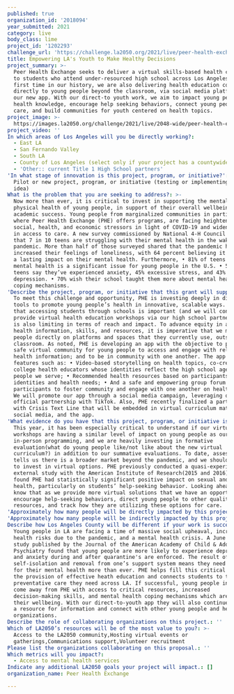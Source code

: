 ```yaml
---
published: true
organization_id: '2018094'
year_submitted: 2021
category: live
body_class: lime
project_id: '1202293'
challenge_url: 'https://challenge.la2050.org/2021/live/peer-health-exchange/'
title: Empowering LA's Youth to Make Healthy Decisions
project_summary: >-
  Peer Health Exchange seeks to deliver a virtual skills-based health curriculum
  to students who attend under-resourced high school across Los Angeles. For the
  first time in our history, we are also delivering health education content
  directly to young people beyond the classroom, via social media platforms and
  our new app. With our direct-to youth work, we aim to impact young people’s
  health knowledge, encourage help seeking behaviors, connect young people to
  care, and build communities for youth centered on health topics.
project_image: >-
  https://images.la2050.org/challenge/2021/live/2048-wide/peer-health-exchange.jpg
project_video: ''
In which areas of Los Angeles will you be directly working?:
  - East LA
  - San Fernando Valley
  - South LA
  - County of Los Angeles (select only if your project has a countywide benefit)
  - 'Other:: current Title 1 High School partners'
'In what stage of innovation is this project, program, or initiative?': >-
  Pilot or new project, program, or initiative (testing or implementing a new
  idea)
What is the problem that you are seeking to address?: >-
  Now more than ever, it is critical to invest in supporting the mental and
  physical health of young people, in support of their overall wellbeing and
  academic success. Young people from marginalized communities in particular,
  where Peer Health Exchange (PHE) offers programs, are facing heightened
  social, health, and economic stressors in light of COVID-19 and widened gaps
  in access to care. A new survey commissioned by National 4-H Council found
  that 7 in 10 teens are struggling with their mental health in the wake of the
  pandemic. More than half of those surveyed shared that the pandemic has
  increased their feelings of loneliness, with 64 percent believing it will have
  a lasting impact on their mental health. Furthermore, • 81% of teens say
  mental health is a significant issue for young people in the U.S. • 55% of
  teens say they’ve experienced anxiety, 45% excessive stress, and 43%
  depression. • 70% wish their school taught them more about mental health and
  coping mechanisms.
'Describe the project, program, or initiative that this grant will support to address the problem identified.': >-
  To meet this challenge and opportunity, PHE is investing deeply in digital
  tools to promote young people’s health in innovative, scalable ways. We know
  that accessing students through schools is important (and we will continue to
  provide virtual health education workshops via our high school partners), but
  is also limiting in terms of reach and impact. To advance equity in access to
  health information, skills, and resources, it is imperative that we meet young
  people directly on platforms and spaces that they currently use, outside the
  classroom. As noted, PHE is developing an app with the objective to provide a
  safe virtual community for young people to access and engage with reliable
  health information; and to be in community with one another. The app includes
  features such as: • Video-based storytelling on health topics, co-created by
  college health educators whose identities reflect the high school aged young
  people we serve; • Recommended health resources based on participants’
  identities and health needs; • And a safe and empowering group forum for
  participants to foster community and engage with one another on health topics.
  We will promote our app through a social media campaign, leveraging our
  official partnership with TikTok. Also, PHE recently finalized a partnership
  with Crisis Text Line that will be embedded in virtual curriculum materials,
  social media, and the app.
'What evidence do you have that this project, program, or initiative is or will be successful, and how will you define and measure success?': >-
  This year, it has been especially critical to understand if our virtual health
  workshops are having a similar level of impact on young people as our
  in-person programming, and we are heavily investing in formative
  evaluation(what do young people like/not like about the new virtual
  curriculum?) in addition to our summative evaluations. To date, assessment
  tells us there is a broader market beyond the pandemic, and we should continue
  to invest in virtual options. PHE previously conducted a quasi-experimental
  external study with the American Institute of Research(2015 and 2016). We
  found PHE had statistically significant positive impact on sexual and mental
  health, particularly on students’ help-seeking behavior. Looking ahead, we
  know that as we provide more virtual solutions that we have an opportunity to
  encourage help-seeking behaviors, direct young people to other quality health
  resources, and track how they are utilizing these options for care.
'Approximately how many people will be directly impacted by this project, program, or initiative?': '150'
'Approximately how many people will be indirectly impacted by this project, program, or initiative?': '25000'
Describe how Los Angeles County will be different if your work is successful.: >-
  Young people in LA are facing a time of massive social upheaval, increased
  health risks due to the pandemic, and a mental health crisis. A June 2020
  study published by the Journal of the American Academy of Child & Adolescent
  Psychiatry found that young people are more likely to experience depression
  and anxiety during and after quarantine's are enforced. The result of
  self-isolation and removal from one’s support system means they need resources
  for their mental health more than ever. PHE helps fill this critical gap in
  the provision of effective heath education and connects students to the
  preventative care they need across LA. If successful, young people in LA will
  come away from PHE with access to critical resources, increased
  decision-making skills, and mental health coping mechanisms which are vital to
  their wellbeing. With our direct-to-youth app they will also continue to have
  a resource for information and connect with other young people and helpful
  organizations.
Describe the role of collaborating organizations on this project.: ''
Which of LA2050’s resources will be of the most value to you?: >-
  Access to the LA2050 community,Hosting virtual events or
  gatherings,Communications support,Volunteer recruitment
Please list the organizations collaborating on this proposal.: ''
Which metrics will you impact?:
  - Access to mental health services
Indicate any additional LA2050 goals your project will impact.: []
organization_name: Peer Health Exchange

---
```

